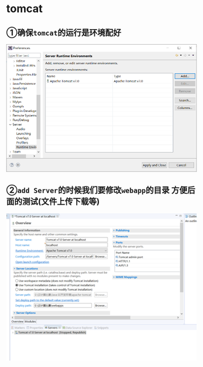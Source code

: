 # tomcat

## ①确保`tomcat`的运行是环境配好

![](../.gitbook/assets/tomcat.png)

## ②`add Server`的时候我们要修改`webapp`的目录 方便后面的测试\(文件上传下载等\)

![1542638316445](../.gitbook/assets/tomcat2.png)

